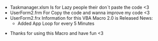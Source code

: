 + Taskmanager.xlsm Is for Lazy people their don´t paste the code <3
+ UserForm2.frm For Copy the code and wanna improve my code <3
+ UserForm2.frx Information for this VBA Macro
2.0 is Released
  News:
    + Added App Loop for every 5 Minutes

* Thanks for using this Macro and have fun <3
